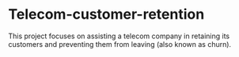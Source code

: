 # Telecom-customer-retention
This project focuses on assisting a telecom company in retaining its customers and preventing them from leaving (also known as churn).
